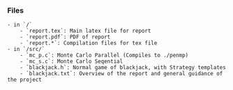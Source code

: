### Files
    - in `/`
        - `report.tex`: Main latex file for report
        - `report.pdf`: PDF of report
        - `report.*`: Compilation files for tex file
    - in `/src/`
        - `mc_p.c`: Monte Carlo Parallel (Compiles to ./penmp)
        - `mc_s.c`: Monte Carlo Seqential 
        - `blackjack.h`: Normal game of blackjack, with Strategy templates
        - `blackjack.txt`: Overview of the report and general guidance of the project

